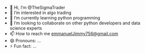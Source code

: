 - 👋 Hi, I’m @TheSigmaTrader
- 👀 I’m interested in algo trading
- 🌱 I’m currently learning python programming
- 💞️ I’m looking to collaborate on other python developers and data science experts
- 📫 How to reach me emmanuelJimmy756@gmail.com
- 😄 Pronouns: ...
- ⚡ Fun fact: ...

<!---
TheSigmaTrader/TheSigmaTrader is a ✨ special ✨ repository because its `README.md` (this file) appears on your GitHub profile.
You can click the Preview link to take a look at your changes.
--->
